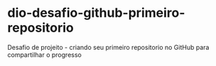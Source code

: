 # dio-desafio-github-primeiro-repositorio
Desafio de projeito - criando seu primeiro repositorio no GitHub para compartilhar o progresso
